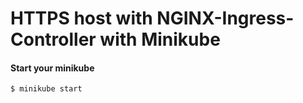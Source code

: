 # HTTPS host with NGINX-Ingress-Controller with Minikube

#### Start your minikube 
```console
$ minikube start
```

